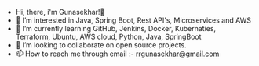 - Hi, there, i'm Gunasekhar!👋 
- 👀 I’m interested in Java, Spring Boot, Rest API's, Microservices and AWS
- 🌱 I’m currently learning GitHub, Jenkins, Docker, Kubernaties, Terraform, Ubuntu, AWS cloud, Python, Java, SpringBoot
- 💞️ I’m looking to collaborate on open source projects.
- 📫 How to reach me through email :- rrgunasekhar@gmail.com 

<!---
guna7222/guna7222 is a ✨ special ✨ repository because its `README.md` (this file) appears on your GitHub profile.
You can click the Preview link to take a look at your changes.
--->
